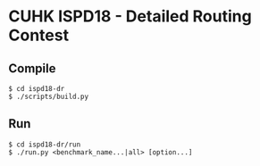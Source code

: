 CUHK ISPD18 - Detailed Routing Contest
======================================


## Compile

```
$ cd ispd18-dr
$ ./scripts/build.py
```

## Run

```
$ cd ispd18-dr/run
$ ./run.py <benchmark_name...|all> [option...]
```